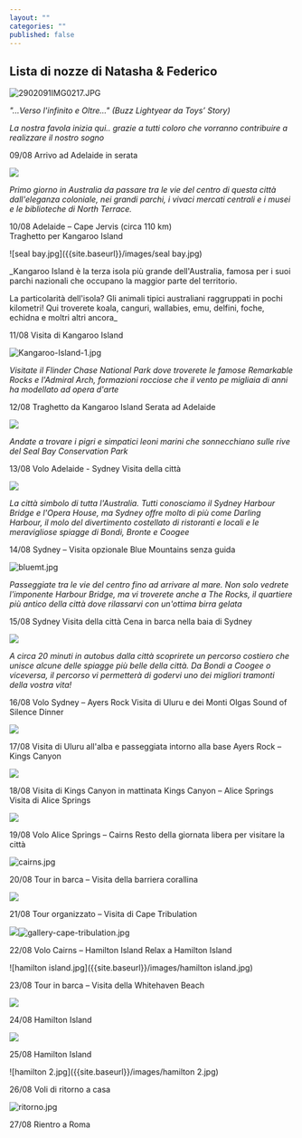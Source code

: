 ```yaml
---
layout: ""
categories: ""
published: false
---
```


## Lista di nozze di Natasha & Federico


![2902091IMG0217.JPG]({{site.baseurl}}/images/2902091IMG0217.JPG)


_"...Verso l'infinito e Oltre..."  (Buzz Lightyear da Toys’ Story)_

_La nostra favola inizia qui.. grazie a tutti coloro che vorranno contribuire a realizzare il nostro sogno_


09/08	Arrivo ad Adelaide in serata

![]({{site.baseurl}}/images/Adelaide1.jpg)

_Primo giorno in Australia da passare tra le vie del centro di questa città dall'eleganza coloniale, nei grandi parchi, i vivaci mercati centrali e i musei e le biblioteche di North Terrace._

		
10/08	Adelaide – Cape Jervis (circa 110 km)	
		Traghetto per Kangaroo Island 
		
![seal bay.jpg]({{site.baseurl}}/images/seal bay.jpg)


_Kangaroo Island è la terza isola più grande dell'Australia, famosa per i suoi parchi nazionali che occupano la maggior parte del territorio.

La particolarità dell'isola? Gli animali tipici australiani raggruppati in pochi kilometri! Qui troverete koala, canguri, wallabies, emu, delfini, foche, echidna e moltri altri ancora_


11/08	Visita di Kangaroo Island

![Kangaroo-Island-1.jpg]({{site.baseurl}}/images/Kangaroo-Island-1.jpg)

_Visitate il Flinder Chase National Park dove troverete le famose Remarkable Rocks e l'Admiral Arch, formazioni rocciose che il vento pe migliaia di anni ha modellato ad opera d'arte_


12/08	Traghetto da Kangaroo Island 
		Serata ad Adelaide 
        
![]({{site.baseurl}}/images/admiral-s-arch-at-sunset.jpg)

_Andate a trovare i pigri e simpatici leoni marini che sonnecchiano sulle rive del Seal Bay Conservation Park_


13/08		Volo Adelaide - Sydney
			Visita della città
            
![]({{site.baseurl}}/images/sydney-banner.jpg)

_La città simbolo di tutta l'Australia. Tutti conosciamo il Sydney Harbour Bridge e l'Opera House, ma Sydney offre molto di più come Darling Harbour, il molo del divertimento costellato di ristoranti e locali e le meravigliose spiagge di Bondi, Bronte e Coogee_

14/08	Sydney – Visita opzionale Blue Mountains senza guida
		
![bluemt.jpg]({{site.baseurl}}/images/bluemt.jpg)

_Passeggiate tra le vie del centro fino ad arrivare al mare. Non solo vedrete l'imponente Harbour Bridge, ma vi troverete anche a The Rocks, il quartiere più antico della città dove rilassarvi con un'ottima birra gelata_

15/08	Sydney 
		Visita della città
        Cena in barca nella baia di Sydney
        
![]({{site.baseurl}}/images/sydney.jpg)

_A circa 20 minuti in autobus dalla città scoprirete un percorso costiero che unisce alcune delle spiagge più belle della città. Da Bondi a Coogee o viceversa, il percorso vi permetterà di godervi uno dei migliori tramonti della vostra vita!_


16/08	Volo Sydney – Ayers Rock 
		Visita di Uluru e dei Monti Olgas
        Sound of Silence Dinner
        
 ![]({{site.baseurl}}/images/MONTI%20OLGAS%201.jpg)

17/08	Visita di Uluru all'alba e passeggiata intorno alla base
		Ayers Rock – Kings Canyon 
        
![]({{site.baseurl}}/images/Ayers-Rock01.jpg)

		
18/08	Visita di Kings Canyon in mattinata
		Kings Canyon – Alice Springs 
		Visita di Alice Springs


![]({{site.baseurl}}/images/Kings%20Canyon%202.JPG)

19/08	Volo Alice Springs – Cairns 
		Resto della giornata libera per visitare la città


![cairns.jpg]({{site.baseurl}}/images/cairns.jpg)


20/08	Tour in barca – Visita della barriera corallina

![]({{site.baseurl}}/images/DSCN0026a1.jpg)

21/08	Tour organizzato – Visita di Cape Tribulation 

![]({{site.baseurl}}/images/gallery-cape-tribulation.jpg)![gallery-cape-tribulation.jpg]({{site.baseurl}}/images/gallery-cape-tribulation.jpg)


22/08	Volo Cairns – Hamilton Island 
		Relax a Hamilton Island
        
![hamilton island.jpg]({{site.baseurl}}/images/hamilton island.jpg)

23/08	Tour in barca – Visita della Whitehaven Beach 

![]({{site.baseurl}}/images/whitehaven%20beach.jpg)

24/08	Hamilton Island

![]({{site.baseurl}}/images/hamilton%202.jpg)

25/08	Hamilton Island	

![hamilton 2.jpg]({{site.baseurl}}/images/hamilton 2.jpg)

26/08	Voli di ritorno a casa

![ritorno.jpg]({{site.baseurl}}/images/ritorno.jpg)

27/08	Rientro a Roma